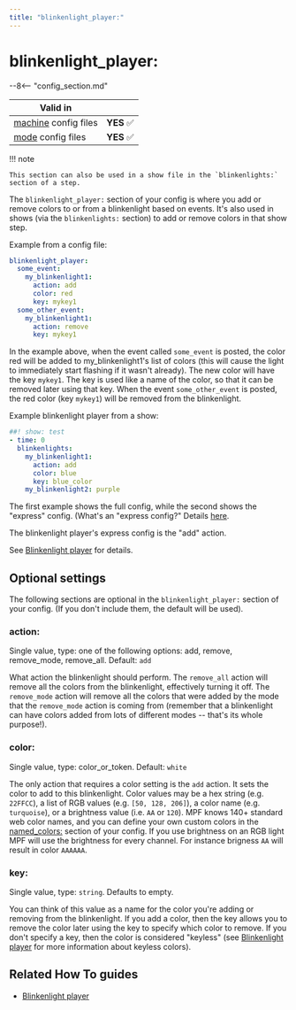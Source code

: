 ```yaml
---
title: "blinkenlight_player:"
---
```


# blinkenlight_player:


--8<-- "config_section.md"

| Valid in | |
|-----|:----:|
|[machine](instructions/machine_config.md) config files |**YES** :white_check_mark:|
|[mode](instructions/mode_config.md) config files|**YES** :white_check_mark:|

!!! note

    This section can also be used in a show file in the `blinkenlights:`
    section of a step.

The `blinkenlight_player:` section of your config is where you add or
remove colors to or from a blinkenlight based on events. It's also used
in shows (via the `blinkenlights:` section) to add or remove colors in
that show step.

Example from a config file:

``` yaml
blinkenlight_player:
  some_event:
    my_blinkenlight1:
      action: add
      color: red
      key: mykey1
  some_other_event:
    my_blinkenlight1:
      action: remove
      key: mykey1
```

In the example above, when the event called `some_event` is posted, the
color red will be added to my_blinkenlight1's list of colors (this will
cause the light to immediately start flashing if it wasn't already).
The new color will have the key `mykey1`. The key is used like a name of
the color, so that it can be removed later using that key. When the
event `some_other_event` is posted, the red color (key `mykey1`) will be
removed from the blinkenlight.

Example blinkenlight player from a show:

``` yaml
##! show: test
- time: 0
  blinkenlights:
    my_blinkenlight1:
      action: add
      color: blue
      key: blue_color
    my_blinkenlight2: purple
```

The first example shows the full config, while the second shows the
"express" config. (What's an "express config?" Details
[here](instructions/express_config.md).

The blinkenlight player's express config is the "add" action.

See [Blinkenlight player](../config_players/blinkenlight_player.md)
for details.

## Optional settings

The following sections are optional in the `blinkenlight_player:`
section of your config. (If you don't include them, the default will be
used).

### action:

Single value, type: one of the following options: add, remove,
remove_mode, remove_all. Default: `add`

What action the blinkenlight should perform. The `remove_all` action
will remove all the colors from the blinkenlight, effectively turning it
off. The `remove_mode` action will remove all the colors that were added
by the mode that the `remove_mode` action is coming from (remember that
a blinkenlight can have colors added from lots of different modes --
that's its whole purpose!).

### color:

Single value, type: color_or_token. Default: `white`

The only action that requires a color setting is the `add` action. It
sets the color to add to this blinkenlight. Color values may be a hex
string (e.g. `22FFCC`), a list of RGB values (e.g. `[50, 128, 206]`), a
color name (e.g. `turquoise`), or a brightness value (i.e. `AA` or
`120`). MPF knows 140+ standard web color names, and you can define your
own custom colors in the [named_colors:](named_colors.md) section of your config. If you use brightness on an RGB
light MPF will use the brightness for every channel. For instance
brigness `AA` will result in color `AAAAAA`.

### key:

Single value, type: `string`. Defaults to empty.

You can think of this value as a name for the color you're adding or
removing from the blinkenlight. If you add a color, then the key allows
you to remove the color later using the key to specify which color to
remove. If you don't specify a key, then the color is considered
"keyless" (see [Blinkenlight player](../config_players/blinkenlight_player.md) for more information about keyless colors).

## Related How To guides

* [Blinkenlight player](../config_players/blinkenlight_player.md)
